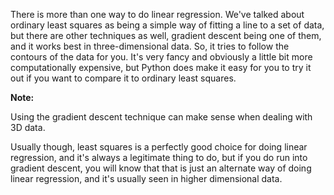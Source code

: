 There is more than one way to do linear regression. We've talked about ordinary least squares as being a simple way of fitting a line to a set of data, but there are other techniques as well, gradient descent being one of them, and it works best in three-dimensional data. So, it tries to follow the contours of the data for you. It's very fancy and obviously a little bit more computationally expensive, but Python does make it easy for you to try it out if you want to compare it to ordinary least squares.

**Note:**

Using the gradient descent technique can make sense when dealing with 3D data.

Usually though, least squares is a perfectly good choice for doing linear regression, and it's always a legitimate thing to do, but if you do run into gradient descent, you will know that that is just an alternate way of doing linear regression, and it's usually seen in higher dimensional data.
